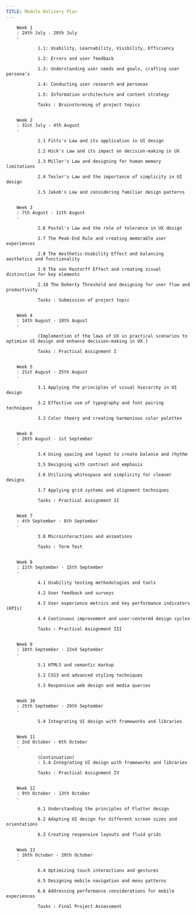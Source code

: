 ```yaml
---
TITLE: Module Delivery Plan
---
```


        Week 1
        : 24th July - 28th July 
        -
        
                1.1: Usability, Learnability, Visibility, Efficiency
                
                1.2: Errors and user feedback
                
                1.3: Understanding user needs and goals, crafting user persona’s
                
                1.4: Conducting user research and personas
                
                1.5: Information architecture and content strategy
                
                Tasks : Brainstorming of project topics
        
        
        Week 2
        : 31st July - 4th August
        -
        
                2.1 Fitts's Law and its application in UI design
                
                2.2 Hick's Law and its impact on decision-making in UX
                
                2.3 Miller's Law and designing for human memory limitations
                
                2.4 Tesler's Law and the importance of simplicity in UI design
                
                2.5 Jakob's Law and considering familiar design patterns
        
        
        Week 3
        : 7th August - 11th August
        -
        
                2.6 Postel's Law and the role of tolerance in UX design
                
                2.7 The Peak-End Rule and creating memorable user experiences
                
                2.8 The Aesthetic-Usability Effect and balancing aesthetics and functionality
                
                2.9 The von Restorff Effect and creating visual distinction for key elements
                
                2.10 The Doherty Threshold and designing for user flow and productivity
                
                Tasks : Submission of project topic
        
        
        Week 4
        : 14th August - 18th August 
        -
        
                (Implemention of the laws of UX in practical scenarios to optimize UI design and enhance decision-making in UX.)
                
                Tasks : Practical Assignment I
        
        
        Week 5
        : 21st August - 25th August 
        -
        
                3.1 Applying the principles of visual hierarchy in UI design
                
                3.2 Effective use of typography and font pairing techniques
                
                3.3 Color theory and creating harmonious color palettes
        
        
        Week 6
        : 28th August - 1st September
        -
        
                3.4 Using spacing and layout to create balance and rhythm
                
                3.5 Designing with contrast and emphasis
                
                3.6 Utilizing whitespace and simplicity for cleaner designs
                
                3.7 Applying grid systems and alignment techniques
                
                Tasks : Practical Assignment II 
        
        
        Week 7
        : 4th September - 8th September
        -
        
                3.8 Microinteractions and animations
                
                Tasks : Term Test
        
        
        Week 8
        : 11th September - 15th September
        -
        
                4.1 Usability testing methodologies and tools
                
                4.2 User feedback and surveys
                
                4.3 User experience metrics and key performance indicators (KPIs)
                
                4.4 Continuous improvement and user-centered design cycles
                
                Tasks : Practical Asisgnment III
        
        
        Week 9
        : 18th September - 22nd September
        -
                
                5.1 HTML5 and semantic markup
                
                5.2 CSS3 and advanced styling techniques
                
                5.3 Responsive web design and media queries
        
        
        Week 10
        : 25th September - 29th September
        -
        
                5.4 Integrating UI design with frameworks and libraries
        
        
        Week 11
        : 2nd October - 6th October 
        -
        
                (Continuation) 
                : 5.4 Integrating UI design with frameworks and libraries
                
                Tasks : Practical Assignment IV
        
        
        Week 12 
        : 9th October - 13th October
        -
        
                6.1 Understanding the principles of Flutter design
                
                6.2 Adapting UI design for different screen sizes and orientations
                
                6.3 Creating responsive layouts and fluid grids
        
        
        Week 13
        : 16th October - 20th October 
        -
        
                6.4 Optimizing touch interactions and gestures
                
                6.5 Designing mobile navigation and menu patterns
                
                6.6 Addressing performance considerations for mobile experiences
                
                Tasks : Final Project Assessment 
